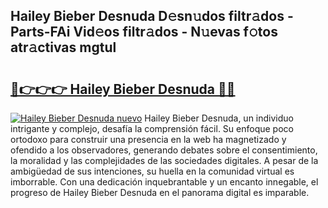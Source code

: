 ## Hailey Bieber Desnuda D𝚎sn𝚞dos filtr𝚊dos - Parts-FAi Vid𝚎os filtr𝚊dos - N𝚞evas f𝚘tos atr𝚊ctivas mgtul

# <h2><a href="http://mb628w0.tromn.icu/?c=Hailey+Bieber+Desnuda">🔗👉👉👉 Hailey Bieber Desnuda 🔗🔗</a></h2>

[![Hailey Bieber Desnuda nuevo](https://i.imgur.com/pEAQMta.gif)](http://mb628w0.tromn.icu/?c=Hailey+Bieber+Desnuda)
Hailey Bieber Desnuda, un individuo intrigante y complejo, desafía la comprensión fácil. Su enfoque poco ortodoxo para construir una presencia en la web ha magnetizado y ofendido a los observadores, generando debates sobre el consentimiento, la moralidad y las complejidades de las sociedades digitales. A pesar de la ambigüedad de sus intenciones, su huella en la comunidad virtual es imborrable. Con una dedicación inquebrantable y un encanto innegable, el progreso de Hailey Bieber Desnuda en el panorama digital es imparable.
